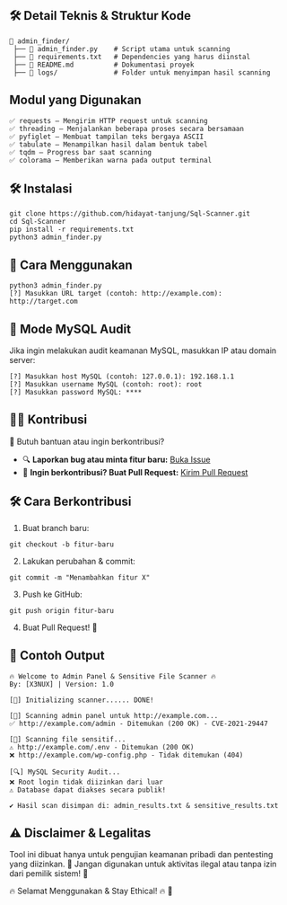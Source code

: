 ## 🛠 Detail Teknis & Struktur Kode
```console
📂 admin_finder/
 ├── 📜 admin_finder.py    # Script utama untuk scanning
 ├── 📜 requirements.txt   # Dependencies yang harus diinstal
 ├── 📜 README.md          # Dokumentasi proyek
 ├── 📂 logs/              # Folder untuk menyimpan hasil scanning
```
## Modul yang Digunakan
```console
✅ requests – Mengirim HTTP request untuk scanning
✅ threading – Menjalankan beberapa proses secara bersamaan
✅ pyfiglet – Membuat tampilan teks bergaya ASCII
✅ tabulate – Menampilkan hasil dalam bentuk tabel
✅ tqdm – Progress bar saat scanning
✅ colorama – Memberikan warna pada output terminal
```
## 🛠 Instalasi
```console
git clone https://github.com/hidayat-tanjung/Sql-Scanner.git
cd Sql-Scanner
pip install -r requirements.txt
python3 admin_finder.py
```
## 🚀 Cara Menggunakan
```console
python3 admin_finder.py
[?] Masukkan URL target (contoh: http://example.com): http://target.com
```
## 🚀 Mode MySQL Audit
Jika ingin melakukan audit keamanan MySQL, masukkan IP atau domain server:
```console
[?] Masukkan host MySQL (contoh: 127.0.0.1): 192.168.1.1
[?] Masukkan username MySQL (contoh: root): root
[?] Masukkan password MySQL: ****
```
## 👨‍💻 Kontribusi  

💬 Butuh bantuan atau ingin berkontribusi?  

- 🔍 **Laporkan bug atau minta fitur baru:** [Buka Issue](https://github.com/hidayat-tanjung/Sql-Scanner/issues)  
- 🚀 **Ingin berkontribusi? Buat Pull Request:** [Kirim Pull Request](https://github.com/hidayat-tanjung/Sql-Scanner/your-repo-name/pulls)

## 🛠 Cara Berkontribusi


1. Buat branch baru:
```console
git checkout -b fitur-baru
```
2. Lakukan perubahan & commit:
```console
git commit -m "Menambahkan fitur X"
```
3. Push ke GitHub:
```console
git push origin fitur-baru
```
4. Buat Pull Request! 🚀

## 📜 Contoh Output
```console
🔥 Welcome to Admin Panel & Sensitive File Scanner 🔥
By: [X3NUX] | Version: 1.0

[🔄] Initializing scanner...... DONE!

[🔎] Scanning admin panel untuk http://example.com...
✅ http://example.com/admin - Ditemukan (200 OK) - CVE-2021-29447

[🛑] Scanning file sensitif...
⚠️ http://example.com/.env - Ditemukan (200 OK)
❌ http://example.com/wp-config.php - Tidak ditemukan (404)

[🔍] MySQL Security Audit...
❌ Root login tidak diizinkan dari luar
⚠️ Database dapat diakses secara publik!

✔ Hasil scan disimpan di: admin_results.txt & sensitive_results.txt
```

## ⚠ Disclaimer & Legalitas
Tool ini dibuat hanya untuk pengujian keamanan pribadi dan pentesting yang diizinkan.
🚨 Jangan digunakan untuk aktivitas ilegal atau tanpa izin dari pemilik sistem! 🚨

🔥 Selamat Menggunakan & Stay Ethical! 🔥 🚀

